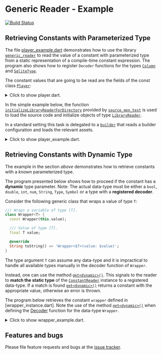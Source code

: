 # Generic Reader - Example
[![Build Status](https://travis-ci.com/simphotonics/generic_reader.svg?branch=master)](https://travis-ci.com/simphotonics/generic_reader)

## Retrieving Constants with Parameterized Type

The file [player_example.dart] demonstrates how to use the library [`generic_reader`][generic_reader]
to read the value of a constant with parameterized type from a static representation of a
compile-time constant expression. The program also shows how to register `Decoder` functions for the types [`Column`][Column] and [`SqliteType`][SqliteType].

The constant values that are going to be read are the fields of the const class [`Player`][Player]:
<details>

<summary> Click to show player.dart. </summary>

```Dart
import 'package:test_types/test_types.dart';

/// Class modelling a player.
class Player {
  const Player();

  /// Column name
  final columnName = 'Player';

  /// Column storing player id.
  final id = const Column<Integer>(defaultValue: Integer(1), name: 'id');

  /// Column storing first name of player.
  final firstName = const Column<Text>(
    defaultValue: Text('Thomas'),
    name: 'FirstName',
  );

  /// List of sponsors
  final List<Sponsor> sponsors = const [
    Sponsor('Johnson\'s'),
    Sponsor('Smith Brothers'),
  ];

  /// Test unregistered type.
  final unregistered = const UnRegisteredTestType();

  /// Test [Set<int>].
  final Set<int> primeNumbers = const {1, 3, 5, 7, 11, 13};

  /// Test enum
  final Greek greek = Greek.alpha;

  /// Test map
  final map = const <String, dynamic>{'one': 1, 'two': 2.0};

  /// Test map with enum entry
  final mapWithEnumEntry = const <String, dynamic>{
    'one': 1,
    'two': 2.0,
    'enum': Greek.alpha
  };
}

```
</details>

In the simple example below, the function [`initializeLibraryReaderForDirectory`][initializeLibraryReaderForDirectory]
provided by [`source_gen_test`][source_gen_test] is used to load the source code and initialize objects of type [`LibraryReader`][LibraryReader].

In a standard setting this task is delegated to a [`builder`][builder]
that reads a builder configuration and loads the relevant assets.

<details>
<summary> Click to show player_example.dart. </summary>

```Dart
import 'package:ansicolor/ansicolor.dart';
import 'package:exception_templates/exception_templates.dart';
import 'package:generic_reader/generic_reader.dart';
import 'package:source_gen/source_gen.dart' show ConstantReader;
import 'package:source_gen_test/source_gen_test.dart';
import 'package:test_types/test_types.dart';

/// To run this program navigate to the root folder
/// in your local copy the package `generic_reader` and
/// use the command:
///
/// # dart example/bin/player_example.dart

/// Demonstrates how to use [GenericReader] to read constants
/// with parameterized type from a static representation
/// of a compile-time constant expression
/// represented by a [ConstantReader].
Future<void> main() async {
  /// Reading libraries.
  print('Reading player.dart');
  final playerLib = await initializeLibraryReaderForDirectory(
    'example/src',
    'player.dart',
  );
  print('Done');

  // ConstantReader representing field 'columnName'.
  final columnNameCR =
      ConstantReader(playerLib.classes.first.fields[0].computeConstantValue());

  final idCR =
      ConstantReader(playerLib.classes.first.fields[1].computeConstantValue());

  // ConstantReade representing field 'firstName'.
  final firstNameCR =
      ConstantReader(playerLib.classes.first.fields[2].computeConstantValue());

  final sponsorsCR =
      ConstantReader(playerLib.classes.first.fields[3].computeConstantValue());

  final greekCR =
      ConstantReader(playerLib.classes.first.fields[6].computeConstantValue());

  final mapCR =
      ConstantReader(playerLib.classes.first.fields[7].computeConstantValue());

  final mapWithEnumEntryCR =
      ConstantReader(playerLib.classes.first.fields[8].computeConstantValue());

  // // Get singleton instance of the reader.
  // final reader = GenericReader();

  Integer integerDecoder(ConstantReader cr) {
    return Integer(cr.peek('value')?.intValue ?? double.nan.toInt());
  }

  Real realDecoder(ConstantReader cr) {
    return Real(cr.peek('value')?.doubleValue ?? double.nan);
  }

  Boolean booleanDecoder(ConstantReader cr) {
    return Boolean(cr.read('value').boolValue);
  }

  Text textDecoder(ConstantReader cr) {
    return Text(cr.read('value').stringValue);
  }

  SqliteType sqliteTypeDecoder(ConstantReader cr) {
    if (cr.holdsA<Integer>()) return cr.get<Integer>();
    if (cr.holdsA<Text>()) return cr.get<Text>();
    if (cr.holdsA<Real>()) return cr.get<Real>();
    if (cr.holdsA<Boolean>()) return cr.get<Boolean>();
    throw ErrorOf<Decoder<SqliteType>>(
        message: 'Could not reader const value of type `SqliteType`',
        invalidState: 'ConstantReader holds a const value of type '
            '`${cr.objectValue.type}`.');
  }

  // Registering decoders.
  GenericReader.addDecoder<Integer>(integerDecoder);
  GenericReader.addDecoder<Boolean>(booleanDecoder);
  GenericReader.addDecoder<Text>(textDecoder);
  GenericReader.addDecoder<Real>(realDecoder);
  GenericReader.addDecoder<SqliteType>(sqliteTypeDecoder);

  // Adding a decoder for constants of type [Column].
  GenericReader.addDecoder<Column>((cr) {
    final defaultValue = cr.read('defaultValue').get<SqliteType>();
    final name = cr.read('name').get<String>();

    Column<T> columnFactory<T extends SqliteType>() {
      return Column<T>(
        defaultValue: defaultValue as T,
        name: name,
      );
    }

    if (cr.holdsA<Column>([Text])) {
      return columnFactory<Text>();
    }
    if (cr.holdsA<Column>([Real])) {
      return columnFactory<Real>();
    }
    if (cr.holdsA<Column>([Integer])) {
      return columnFactory<Integer>();
    }
    return columnFactory<Boolean>();
  });

  final green = AnsiPen()..green(bold: true);

  // Retrieve an instance of [String].
  final columnName = columnNameCR.get<String>();
  print(green('Retrieving a String:'));
  print('columnName = \'$columnName\'');
  print('');
  // Prints:
  // Retrieving a [String]
  // columnName = 'Player'

  // Retrieve an instance of [Column<Text>].
  final columnFirstName = firstNameCR.get<Column>();
  print(green('Retrieving a Column<Text>:'));
  print(columnFirstName);
  // Prints:
  // Retrieving a [Column<Text>]:
  // Column<Text>(
  //   defaultValue: Text('Thomas')
  // )

  // Adding a decoder function for type [Sponsor].
  GenericReader.addDecoder<Sponsor>((cr) => Sponsor(cr.read('name').stringValue));

  final sponsors = sponsorsCR.getList<Sponsor>();

  print('');
  print(green('Retrieving a List<Sponsor>:'));
  print(sponsors);
  // Prints:
  // Retrieving a [List<Sponsor>]:
  // [Sponsor: Johnson's, Sponsor: Smith Brothers]

  final id = idCR.get<Column>();
  print('');
  print(green('Retrieving a Column<Integer>:'));
  print(id);
  // Prints:
  // Retrieving a [Column<Integer>]:
  // Column<Integer>(
  // )

  final greek = greekCR.enumValue<Greek>();
  print('');
  print(green('Retrieving an instance of the '
      'enumeration: Greek{alpha, beta}.'));
  print(greek);
  // Prints:
  // 'Retrieving an instance of the enumeration: Greek{alpha, beta}.'
  // Greek.alpha

  final map = mapCR.getMap<String, dynamic>();
  print('');
  print(green('Retrieving a Map<String, dynamic>:'));
  print(map);
  // Prints:
  // 'Retrieving a Map<String, dynamic>:'
  // {one: 1, two: 2.0}

  GenericReader.addDecoder<Greek>((cr) => cr.enumValue<Greek>());
  final mapWithEnumEntry = mapWithEnumEntryCR.getMap<String, dynamic>();
  print('');
  print(green('Retrieving a Map<String, dynamic>:'));
  print(mapWithEnumEntry);
  // Prints:
  // 'Retrieving a Map<String, dynamic>:'
  // {one: 1, two: 2.0, enum: Greek.alpha}
}

```

</details>

## Retrieving Constants with Dynamic Type

The example in the section *above* demonstrates how to retrieve constants
with a *known* parameterized type.

The program presented below shows how to proceed if the constant has
a **dynamic** type parameter.
Note: The actual data-type must be either a `bool`, `double`, `int`, `num`, `String`, `Type`, `Symbol`
or a type with a **registered decoder**.

Consider the following generic class that wraps a value of type `T`:
```Dart
/// Wraps a variable of type [T].
class Wrapper<T> {
  const Wrapper(this.value);

  /// Value of type [T].
  final T value;

  @override
  String toString() => 'Wrapper<$T>(value: $value)';
}
```

The type argument `T` can assume any data-type and it is impractical
to handle all available types manually in the decoder function of `Wrapper`.

Instead, one can use the method [`get<dynamic>()`][get].
This signals to the reader to **match the static type**
of the [`ConstantReader`][ConstantReader] instance to a registered data-type.
If a match is found [`get<dynamic>()`][get] returns a constant
with the appropriate value, otherwise an error is thrown.

The program below retrieves the constant `wrapper` defined in [wrapper_instance.dart].
Note the use of the method [`get<dynamic>()`][get] when defining the [Decoder] function for
the data-type `Wrapper`.

<details> <summary> Click to show wrapper_example.dart. </summary>

```Dart
import 'package:analyzer/dart/element/element.dart';
import 'package:ansicolor/ansicolor.dart';
import 'package:generic_reader/generic_reader.dart';
import 'package:source_gen/source_gen.dart'; // show ConstantReader;
import 'package:source_gen_test/src/init_library_reader.dart';

import 'package:test_types/test_types.dart';

/// To run this program navigate to the root folder
/// in your local copy the package `generic_reader` and
/// use the command:
///
/// # dart example/bin/wrapped_int_example.dart

/// Demonstrates how to use `GenericReader` to read constants
/// with parameterized type from a static representation
/// of a compile-time constant expression
/// represented by a `ConstantReader`.
Future<void> main() async {
  /// Reading libraries.
  final wrappedIntLib = await initializeLibraryReaderForDirectory(
    'example/src',
    'wrapper_instance.dart',
  );

  ConstantReader? wrapperCR;

  for (var element in wrappedIntLib.allElements) {
    if (element is TopLevelVariableElement) {
      if (element.name == 'wrapper') {
        wrapperCR = ConstantReader(element.computeConstantValue());
      }
    }
  }

  final green = AnsiPen()..green(bold: true);

  // Adding a decoder function for type [Wrapper].
  GenericReader.addDecoder<Wrapper>((ConstantReader cr) {
    return Wrapper(cr.read('value').get<dynamic>());
  });

  print('');
  print(green('Retrieving a Wrapper<dynamic>:'));
  if (wrapperCR == null) {
    print('Could not read constant of type Wrapper<dynamic>');
    return;
  }
  final wrapper = wrapperCR.get<Wrapper>();
  print(wrapper);
  print(wrapper.value.runtimeType);
  // Prints:
  //
  // Retrieving a [Wrapper<dynamic>]:
  // Wrapper<dynamic>(value: 297)
  // int
}

```
</details>


## Features and bugs
Please file feature requests and bugs at the [issue tracker].

[issue tracker]: https://github.com/simphotonics/generic_reader/issues

[builder]: https://github.com/dart-lang/build

[initializeLibraryReaderForDirectory]: https://pub.dev/documentation/source_gen_test/latest/source_gen_test/initializeLibraryReaderForDirectory.html

[LibraryReader]: https://pub.dev/documentation/source_gen/latest/source_gen/LibraryReader-class.html

[generic_reader]: https://pub.dev/packages/generic_reader

[Column]: https://github.com/simphotonics/generic_reader/blob/master/example/test_types/lib/src/column.dart

[ConstantReader]: https://pub.dev/documentation/source_gen/latest/source_gen/ConstantReader-class.html

[Decoder]: https://github.com/simphotonics/generic_reader#decoder-functions

[get]: https://pub.dev/documentation/generic_reader/latest/generic_reader/GenericReader/get.html

[getEnum]: https://pub.dev/documentation/generic_reader/latest/generic_reader/GenericReader/getEnum.html

[getList]: https://pub.dev/documentation/generic_reader/latest/generic_reader/GenericReader/getList.html

[getMap]: https://pub.dev/documentation/generic_reader/latest/generic_reader/GenericReader/getMap.html

[getSet]: https://pub.dev/documentation/generic_reader/latest/generic_reader/GenericReader/getSet.html

[Player]: https://github.com/simphotonics/generic_reader/blob/master/example/src/player.dart

[player_example.dart]: https://github.com/simphotonics/generic_reader/blob/master/example/bin/player_example.dart

[source_gen]: https://pub.dev/packages/source_gen

[source_gen_test]: https://pub.dev/packages/source_gen_test

[SqliteType]: https://github.com/simphotonics/generic_reader/blob/master/example/test_types/lib/src/sqlite_type.dart

[wrapper_example.dart]: https://github.com/simphotonics/generic_reader/blob/master/example/bin/wrapper_example.dart
